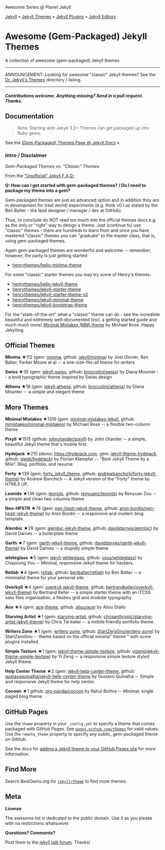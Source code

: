 Awesome Series @ Planet Jekyll

[Jekyll](https://github.com/planetjekyll/awesome-jekyll) •
[Jekyll Themes](https://github.com/planetjekyll/awesome-jekyll-themes) •
[Jekyll Plugins](https://github.com/planetjekyll/awesome-jekyll-plugins) •
[Jekyll Editors](https://github.com/planetjekyll/awesome-jekyll-editors)



# Awesome (Gem-Packaged) Jekyll Themes

A collection of awesome (gem-packaged) Jekyll themes

---

ANNOUNCEMENT: Looking for awesome "classic" Jekyll themes? See the [Dr. Jekyll's Themes](https://drjekyllthemes.github.io)
directory / listing.

---


#### _Contributions welcome. Anything missing? Send in a pull request. Thanks._


## Documentation

> Note: Starting with Jekyll 3.2+ Themes can get packaged up into Ruby gems.

See the [(Gem-Packaged) Themes Page @ Jekyll Docs](http://jekyllrb.com/docs/themes) ».


### Intro / Disclaimer

_Gem-Packaged Themes vs. "Classic" Themes_

From the ["Unofficial" Jekyll F.A.Q.](https://github.com/planetjekyll/quickrefs/blob/master/FAQ.md):

**Q: How can I get started with gem-packaged themes? / Do I need to package my theme into a gem?**

Gem-packaged themes are just an advanced option and in addition they are in development
for (real world) experiments (e.g. think v0.1 as stated by the Ben Balter - the lead designer / manager / dev at GitHub).

Thus, to conclude do NOT read too much into the official themes docs e.g. as the only or "right" way to design a theme.
Just (continue to) use "classic" themes - there are hundreds to learn from and once you have mastered "classic" themes
you can "graduate" to the master class, that is, using gem-packaged themes.

Again gem-packaged themes are wonderful and welcome -- remember, however, the party is just getting started:

- [henrythemes/hello-minima-theme](https://github.com/henrythemes/hello-minima-theme)

For some "classic" starter themes you may try some of Henry's themes:

- [henrythemes/hello-jekyll-theme](https://github.com/henrythemes/hello-jekyll-theme)
- [henrythemes/jekyll-starter-theme](https://github.com/henrythemes/jekyll-starter-theme)
- [henrythemes/jekyll-starter-theme-v2](https://github.com/henrythemes/jekyll-starter-theme-v2)
- [henrythemes/jekyll-minimal-theme](https://github.com/henrythemes/jekyll-minimal-theme)
- [henrythemes/jekyll-bootstrap-theme](https://github.com/henrythemes/jekyll-bootstrap-theme)

For the "state-of-the-art" what a "classic" theme can do - see the incredible beautiful and
extremely well-documented (incl. a getting started guide and much much more) [Minimal Mistakes (MM) theme](https://github.com/mmistakes/minimal-mistakes) by Michael Rose. Happy Jekylling.


## Official Themes

**Minima** ★112
(gem: [minima](https://rubygems.org/gems/minima),
 github: [jekyll/minima](https://github.com/jekyll/minima))
 by Joel Glovier, Ben Balter, Parker Moore et al -- a one-size-fits-all theme for writers

**Swiss** ★35
(gem: [jekyll-swiss](https://rubygems.org/gems/jekyll-swiss),
 github: [broccolini/swiss](https://github.com/broccolini/swiss))
 by Diana Mounter -- a bold typographic theme inspired by Swiss design

 **Athena** ★18
(gem: [jekyll-athena](https://rubygems.org/gems/jekyll-athena),
 github: [broccolini/athena](https://github.com/broccolini/athena))
 by Diana Mounter -- a simple and elegant theme


## More Themes

**Minimal Mistakes** ★1316 (gem: [minimal-mistakes-jekyll](https://rubygems.org/gems/minimal-mistakes-jekyll), github: [mmistakes/minimal-mistakes](https://github.com/mmistakes/minimal-mistakes)) by Michael Rose -- a flexible two-column theme

**Pixyll** ★1515 (github: [johnotander/pixyll](https://github.com/johnotander/pixyll)) by John Otander -- a simple, beautiful Jekyll theme that's mobile first.

**Hydejack** ★215 (demo: <https://hydejack.com>, gem: [jekyll-theme-hydejack](https://rubygems.org/gems/jekyll-theme-hydejack), github: [qwtel/hydejack](https://github.com/qwtel/hydejack)) by Florian Klampfer -- "Best Jekyll Theme by a Mile". Blog, portfolio, and resume.

**Forty** ★139 (gem: [forty_jekyll_theme](https://rubygems.org/gems/forty_jekyll_theme), github: [andrewbanchich/forty-jekyll-theme](https://github.com/andrewbanchich/forty-jekyll-theme)) by Andrew Banchich -- A Jekyll version of the "Forty" theme by HTML5 UP.

**Leonids** ★136 (gem: [leonids](https://rubygems.org/gems/leonids), github: [renyuanz/leonids](https://github.com/renyuanz/leonids)) by Renyuan Zou --  a simple and clean two columns theme

**Neo-HPSTR** ★74 (gem: [neo-hpstr-jekyll-theme](https://rubygems.org/gems/neo-hpstr-jekyll-theme), github: [aron-bordin/neo-hpstr-jekyll-theme](https://github.com/aron-bordin/neo-hpstr-jekyll-theme)) by Aron Bordin --  a responsive and modern blog template.

**Alembic** ★29 (gem: [alembic-jekyll-theme](https://rubygems.org/gems/alembic-jekyll-theme), github: [daviddarnes/alembic](https://github.com/daviddarnes/alembic)) by David Darnes -- a boilerplate theme

**Garth** ★7 (gem: [garth-jekyll-theme](https://rubygems.org/gems/garth-jekyll-theme), github: [daviddarnes/garth-jekyll-theme](https://github.com/daviddarnes/garth-jekyll-theme)) by David Darnes -- a stupidly simple theme

**whiteglass** ★5 (gem: [jekyll-whiteglass](https://rubygems.org/gems/jekyll-whiteglass), github: [yous/whiteglass](https://github.com/yous/whiteglass)) by Chayoung You -- Minimal, responsive Jekyll theme for hackers.

**Retlab** ★4 (gem: [retlab](https://rubygems.org/gems/retlab), github: [benbalter/retlab](https://github.com/benbalter/retlab)) by Ben Balter -- a minimalist theme for your personal site

**Overkyll** ★4 (gem: [overkyll-jekyll-theme](https://rubygems.org/gems/overkyll-jekyll-theme), github: [bertrandkeller/overkyll-jekyll-theme](https://github.com/bertrandkeller/overkyll-jekyll-theme)) by Bertrand Keller --
a simple starter theme with an ITCSS sass files organisation, a flexbox grid and modular typography

**Ace** ★4 (gem: [ace-theme](https://rubygems.org/gems/ace-theme), github: [aliou/ace](https://github.com/aliou/ace)) by Aliou Diallo

**Starving Artist** ★1 (gem: [starving-artist](https://rubygems.org/gems/starving-artist-jekyll-theme), github: [chrisanthropic/starving-artist-jekyll-theme](https://github.com/chrisanthropic/starving-artist-jekyll-theme)) by Chris Tarwater -- a mobile friendly portfolio theme.

**Writers Zone** ★1 (gem: [writers-zone](https://rubygems.org/gems/writers-zone), github: [StartZeroGnu/writers-zone](https://github.com/StartZeroGnu/writers-zone)) by StartZeroGnu -- theme based on the official minima" theme " with some plugins installed.

**Simple Texture** ★1 (gem: [jekyll-theme-simple-texture](https://rubygems.org/gems/jekyll-theme-simple-texture), github: [yizeng/jekyll-theme-simple-texture](https://github.com/yizeng/jekyll-theme-simple-texture)) by Yi Zeng -- a responsive simple texture styled Jekyll theme.

**Help Center Theme** ★2 (gem: [jekyll-help-center-theme](https://rubygems.org/gems/jekyll-help-center-theme), github: [gustavoquinalha/jekyll-help-center-theme](https://github.com/gustavoquinalha/jekyll-help-center-theme) by Gustavo Quinalha -- Simple and responsive Jekyll theme for help center.

**Cocoon** ★1 github: [pro-panda/cocoon](https://github.com/pro-panda/cocoon) by Rahul Bothra -- Minimal, single paged blog theme

## GitHub Pages

Use the `theme` property in your `_config.yml` to specify a theme that comes packaged with GitHub Pages. See [`pages.github.com/themes`](https://pages.github.com/themes) for valid values. Use the `remote_theme` property to specify any public, gem-packaged theme on GitHub.

See the docs for [adding a Jekyll theme to your GitHub Pages site](https://help.github.com/articles/adding-a-jekyll-theme-to-your-github-pages-site) for more information.


## Find More

Search BestGems.org for [`jekyll+theme`](http://bestgems.org/search?q=jekyll+theme) to find more themes.


## Meta

**License**

The awesome list is dedicated to the public domain. Use it as you please with no restrictions whatsoever.

**Questions? Comments?**

Post them to the [jekyll talk forum](http://talk.jekyllrb.com). Thanks!
